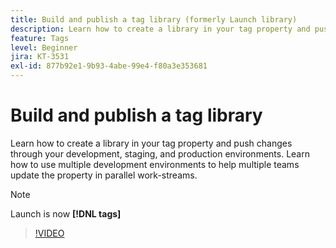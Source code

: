 ```yaml
---
title: Build and publish a tag library (formerly Launch library)
description: Learn how to create a library in your tag property and push changes through your development, staging, and production environments.
feature: Tags
level: Beginner
jira: KT-3531
exl-id: 877b92e1-9b93-4abe-99e4-f80a3e353681
---
```

# Build and publish a tag library

Learn how to create a library in your tag property and push changes through your development, staging, and production environments. Learn how to use multiple development environments to help multiple teams update the property in parallel work-streams.

>[!NOTE]
>
> Launch is now **[!DNL tags]**

>[!VIDEO](https://video.tv.adobe.com/v/28731/?learn=on)

